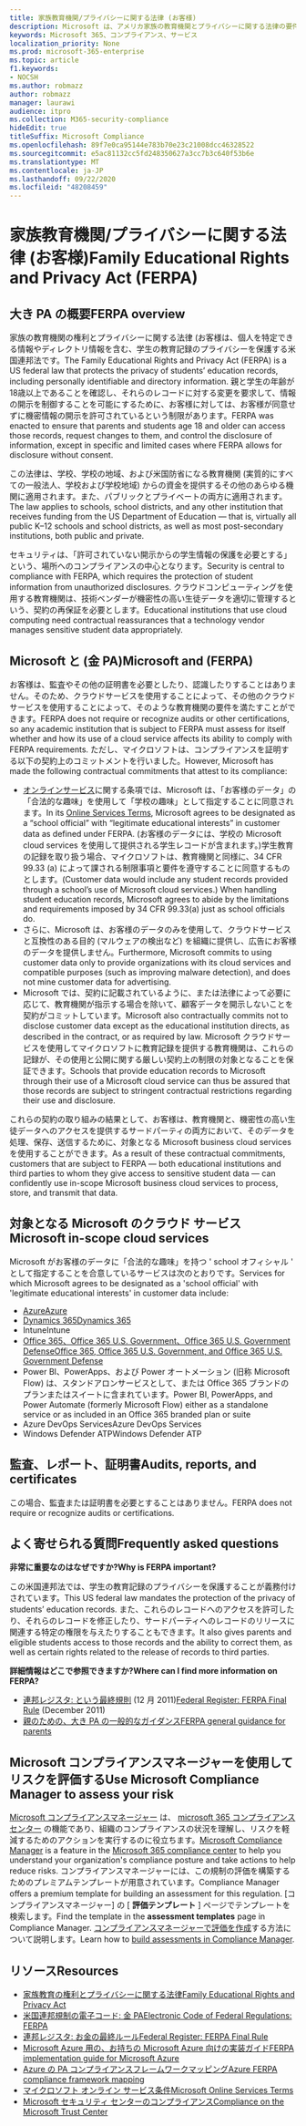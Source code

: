 ```yaml
---
title: 家族教育機関/プライバシーに関する法律 (お客様)
description: Microsoft は、アメリカ家族の教育機関とプライバシーに関する法律の要件に合致しています。
keywords: Microsoft 365、コンプライアンス、サービス
localization_priority: None
ms.prod: microsoft-365-enterprise
ms.topic: article
f1.keywords:
- NOCSH
ms.author: robmazz
author: robmazz
manager: laurawi
audience: itpro
ms.collection: M365-security-compliance
hideEdit: true
titleSuffix: Microsoft Compliance
ms.openlocfilehash: 89f7e0ca95144e783b70e23c21008dcc46328522
ms.sourcegitcommit: e5ac81132cc5fd248350627a3cc7b3c640f53b6e
ms.translationtype: MT
ms.contentlocale: ja-JP
ms.lasthandoff: 09/22/2020
ms.locfileid: "48208459"
---
```

# <a name="family-educational-rights-and-privacy-act-ferpa"></a><span data-ttu-id="4321b-104">家族教育機関/プライバシーに関する法律 (お客様)</span><span class="sxs-lookup"><span data-stu-id="4321b-104">Family Educational Rights and Privacy Act (FERPA)</span></span>

## <a name="ferpa-overview"></a><span data-ttu-id="4321b-105">大き PA の概要</span><span class="sxs-lookup"><span data-stu-id="4321b-105">FERPA overview</span></span>

<span data-ttu-id="4321b-106">家族の教育機関の権利とプライバシーに関する法律 (お客様は、個人を特定できる情報やディレクトリ情報を含む、学生の教育記録のプライバシーを保護する米国連邦法です。</span><span class="sxs-lookup"><span data-stu-id="4321b-106">The Family Educational Rights and Privacy Act (FERPA) is a US federal law that protects the privacy of students’ education records, including personally identifiable and directory information.</span></span> <span data-ttu-id="4321b-107">親と学生の年齢が18歳以上であることを確認し、それらのレコードに対する変更を要求して、情報の開示を制御することを可能にするために、お客様に対しては、お客様が同意せずに機密情報の開示を許可されているという制限があります。</span><span class="sxs-lookup"><span data-stu-id="4321b-107">FERPA was enacted to ensure that parents and students age 18 and older can access those records, request changes to them, and control the disclosure of information, except in specific and limited cases where FERPA allows for disclosure without consent.</span></span>

<span data-ttu-id="4321b-108">この法律は、学校、学校の地域、および米国防省になる教育機関 (実質的にすべての一般法人、学校および学校地域) からの資金を提供するその他のあらゆる機関に適用されます。また、パブリックとプライベートの両方に適用されます。</span><span class="sxs-lookup"><span data-stu-id="4321b-108">The law applies to schools, school districts, and any other institution that receives funding from the US Department of Education — that is, virtually all public K–12 schools and school districts, as well as most post-secondary institutions, both public and private.</span></span>

<span data-ttu-id="4321b-109">セキュリティは、「許可されていない開示からの学生情報の保護を必要とする」という、場所へのコンプライアンスの中心となります。</span><span class="sxs-lookup"><span data-stu-id="4321b-109">Security is central to compliance with FERPA, which requires the protection of student information from unauthorized disclosures.</span></span> <span data-ttu-id="4321b-110">クラウドコンピューティングを使用する教育機関は、技術ベンダーが機密性の高い生徒データを適切に管理するという、契約の再保証を必要とします。</span><span class="sxs-lookup"><span data-stu-id="4321b-110">Educational institutions that use cloud computing need contractual reassurances that a technology vendor manages sensitive student data appropriately.</span></span>

## <a name="microsoft-and-ferpa"></a><span data-ttu-id="4321b-111">Microsoft と (金 PA)</span><span class="sxs-lookup"><span data-stu-id="4321b-111">Microsoft and (FERPA)</span></span>

<span data-ttu-id="4321b-112">お客様は、監査やその他の証明書を必要としたり、認識したりすることはありません。そのため、クラウドサービスを使用することによって、その他のクラウドサービスを使用することによって、そのような教育機関の要件を満たすことができます。</span><span class="sxs-lookup"><span data-stu-id="4321b-112">FERPA does not require or recognize audits or other certifications, so any academic institution that is subject to FERPA must assess for itself whether and how its use of a cloud service affects its ability to comply with FERPA requirements.</span></span> <span data-ttu-id="4321b-113">ただし、マイクロソフトは、コンプライアンスを証明する以下の契約上のコミットメントを行いました。</span><span class="sxs-lookup"><span data-stu-id="4321b-113">However, Microsoft has made the following contractual commitments that attest to its compliance:</span></span>

- <span data-ttu-id="4321b-114">[オンラインサービス](https://aka.ms/Online-Services-Terms)に関する条項では、Microsoft は、「お客様のデータ」の「合法的な趣味」を使用して「学校の趣味」として指定することに同意されます。</span><span class="sxs-lookup"><span data-stu-id="4321b-114">In its [Online Services Terms](https://aka.ms/Online-Services-Terms), Microsoft agrees to be designated as a “school official” with “legitimate educational interests” in customer data as defined under FERPA.</span></span> <span data-ttu-id="4321b-115">(お客様のデータには、学校の Microsoft cloud services を使用して提供される学生レコードが含まれます。)学生教育の記録を取り扱う場合、マイクロソフトは、教育機関と同様に、34 CFR 99.33 (a) によって課される制限事項と要件を遵守することに同意するものとします。</span><span class="sxs-lookup"><span data-stu-id="4321b-115">(Customer data would include any student records provided through a school’s use of Microsoft cloud services.) When handling student education records, Microsoft agrees to abide by the limitations and requirements imposed by 34 CFR 99.33(a) just as school officials do.</span></span>
- <span data-ttu-id="4321b-116">さらに、Microsoft は、お客様のデータのみを使用して、クラウドサービスと互換性のある目的 (マルウェアの検出など) を組織に提供し、広告にお客様のデータを提供しません。</span><span class="sxs-lookup"><span data-stu-id="4321b-116">Furthermore, Microsoft commits to using customer data only to provide organizations with its cloud services and compatible purposes (such as improving malware detection), and does not mine customer data for advertising.</span></span>
- <span data-ttu-id="4321b-117">Microsoft では、契約に記載されているように、または法律によって必要に応じて、教育機関が指示する場合を除いて、顧客データを開示しないことを契約がコミットしています。</span><span class="sxs-lookup"><span data-stu-id="4321b-117">Microsoft also contractually commits not to disclose customer data except as the educational institution directs, as described in the contract, or as required by law.</span></span> <span data-ttu-id="4321b-118">Microsoft クラウドサービスを使用してマイクロソフトに教育記録を提供する教育機関は、これらの記録が、その使用と公開に関する厳しい契約上の制限の対象となることを保証できます。</span><span class="sxs-lookup"><span data-stu-id="4321b-118">Schools that provide education records to Microsoft through their use of a Microsoft cloud service can thus be assured that those records are subject to stringent contractual restrictions regarding their use and disclosure.</span></span>

<span data-ttu-id="4321b-119">これらの契約の取り組みの結果として、お客様は、教育機関と、機密性の高い生徒データへのアクセスを提供するサードパーティの両方において、そのデータを処理、保存、送信するために、対象となる Microsoft business cloud services を使用することができます。</span><span class="sxs-lookup"><span data-stu-id="4321b-119">As a result of these contractual commitments, customers that are subject to FERPA — both educational institutions and third parties to whom they give access to sensitive student data — can confidently use in-scope Microsoft business cloud services to process, store, and transmit that data.</span></span>

## <a name="microsoft-in-scope-cloud-services"></a><span data-ttu-id="4321b-120">対象となる Microsoft のクラウド サービス</span><span class="sxs-lookup"><span data-stu-id="4321b-120">Microsoft in-scope cloud services</span></span>

<span data-ttu-id="4321b-121">Microsoft がお客様のデータに「合法的な趣味」を持つ ' school オフィシャル ' として指定することを合意しているサービスは次のとおりです。</span><span class="sxs-lookup"><span data-stu-id="4321b-121">Services for which Microsoft agrees to be designated as a 'school official' with 'legitimate educational interests' in customer data include:</span></span>

- [<span data-ttu-id="4321b-122">Azure</span><span class="sxs-lookup"><span data-stu-id="4321b-122">Azure</span></span>](https://aka.ms/AzureCompliance)
- [<span data-ttu-id="4321b-123">Dynamics 365</span><span class="sxs-lookup"><span data-stu-id="4321b-123">Dynamics 365</span></span>](https://aka.ms/d365-compliance-list)
- <span data-ttu-id="4321b-124">Intune</span><span class="sxs-lookup"><span data-stu-id="4321b-124">Intune</span></span>
- [<span data-ttu-id="4321b-125">Office 365、Office 365 U.S. Government、Office 365 U.S. Government Defense</span><span class="sxs-lookup"><span data-stu-id="4321b-125">Office 365, Office 365 U.S. Government, and Office 365 U.S. Government Defense</span></span>](https://go.microsoft.com/fwlink/p/?LinkID=2077751)
- <span data-ttu-id="4321b-126">Power BI、PowerApps、および Power オートメーション (旧称 Microsoft Flow) は、スタンドアロンサービスとして、または Office 365 ブランドのプランまたはスイートに含まれています。</span><span class="sxs-lookup"><span data-stu-id="4321b-126">Power BI, PowerApps, and Power Automate (formerly Microsoft Flow) either as a standalone service or as included in an Office 365 branded plan or suite</span></span>
- <span data-ttu-id="4321b-127">Azure DevOps Services</span><span class="sxs-lookup"><span data-stu-id="4321b-127">Azure DevOps Services</span></span>
- <span data-ttu-id="4321b-128">Windows Defender ATP</span><span class="sxs-lookup"><span data-stu-id="4321b-128">Windows Defender ATP</span></span>

## <a name="audits-reports-and-certificates"></a><span data-ttu-id="4321b-129">監査、レポート、証明書</span><span class="sxs-lookup"><span data-stu-id="4321b-129">Audits, reports, and certificates</span></span>

<span data-ttu-id="4321b-130">この場合、監査または証明書を必要とすることはありません。</span><span class="sxs-lookup"><span data-stu-id="4321b-130">FERPA does not require or recognize audits or certifications.</span></span>

## <a name="frequently-asked-questions"></a><span data-ttu-id="4321b-131">よく寄せられる質問</span><span class="sxs-lookup"><span data-stu-id="4321b-131">Frequently asked questions</span></span>

<span data-ttu-id="4321b-132">**非常に重要なのはなぜですか?**</span><span class="sxs-lookup"><span data-stu-id="4321b-132">**Why is FERPA important?**</span></span>

<span data-ttu-id="4321b-133">この米国連邦法では、学生の教育記録のプライバシーを保護することが義務付けされています。</span><span class="sxs-lookup"><span data-stu-id="4321b-133">This US federal law mandates the protection of the privacy of students’ education records.</span></span> <span data-ttu-id="4321b-134">また、これらのレコードへのアクセスを許可したり、それらのレコードを修正したり、サードパーティへのレコードのリリースに関連する特定の権限を与えたりすることもできます。</span><span class="sxs-lookup"><span data-stu-id="4321b-134">It also gives parents and eligible students access to those records and the ability to correct them, as well as certain rights related to the release of records to third parties.</span></span>

<span data-ttu-id="4321b-135">**詳細情報はどこで参照できますか?**</span><span class="sxs-lookup"><span data-stu-id="4321b-135">**Where can I find more information on FERPA?**</span></span>

- <span data-ttu-id="4321b-136">[連邦レジスタ: という最終規則](https://aka.ms/ferpa-reg) (12 月 2011)</span><span class="sxs-lookup"><span data-stu-id="4321b-136">[Federal Register: FERPA Final Rule](https://aka.ms/ferpa-reg) (December 2011)</span></span>
- [<span data-ttu-id="4321b-137">親のための、大き PA の一般的なガイダンス</span><span class="sxs-lookup"><span data-stu-id="4321b-137">FERPA general guidance for parents</span></span>](https://www2.ed.gov/policy/gen/guid/fpco/ferpa/parents.html)

## <a name="use-microsoft-compliance-manager-to-assess-your-risk"></a><span data-ttu-id="4321b-138">Microsoft コンプライアンスマネージャーを使用してリスクを評価する</span><span class="sxs-lookup"><span data-stu-id="4321b-138">Use Microsoft Compliance Manager to assess your risk</span></span>

<span data-ttu-id="4321b-139">[Microsoft コンプライアンスマネージャー](compliance-manager.md) は、 [microsoft 365 コンプライアンスセンター](microsoft-365-compliance-center.md) の機能であり、組織のコンプライアンスの状況を理解し、リスクを軽減するためのアクションを実行するのに役立ちます。</span><span class="sxs-lookup"><span data-stu-id="4321b-139">[Microsoft Compliance Manager](compliance-manager.md) is a feature in the [Microsoft 365 compliance center](microsoft-365-compliance-center.md) to help you understand your organization's compliance posture and take actions to help reduce risks.</span></span> <span data-ttu-id="4321b-140">コンプライアンスマネージャーには、この規制の評価を構築するためのプレミアムテンプレートが用意されています。</span><span class="sxs-lookup"><span data-stu-id="4321b-140">Compliance Manager offers a premium template for building an assessment for this regulation.</span></span> <span data-ttu-id="4321b-141">[コンプライアンスマネージャー] の [ **評価テンプレート** ] ページでテンプレートを検索します。</span><span class="sxs-lookup"><span data-stu-id="4321b-141">Find the template in the **assessment templates** page in Compliance Manager.</span></span> <span data-ttu-id="4321b-142">[コンプライアンスマネージャーで評価を作成](compliance-manager-assessments.md)する方法について説明します。</span><span class="sxs-lookup"><span data-stu-id="4321b-142">Learn how to [build assessments in Compliance Manager](compliance-manager-assessments.md).</span></span>

## <a name="resources"></a><span data-ttu-id="4321b-143">リソース</span><span class="sxs-lookup"><span data-stu-id="4321b-143">Resources</span></span>

- [<span data-ttu-id="4321b-144">家族教育の権利とプライバシーに関する法律</span><span class="sxs-lookup"><span data-stu-id="4321b-144">Family Educational Rights and Privacy Act</span></span>](https://www.ed.gov/policy/gen/guid/fpco/ferpa/index.html)
- [<span data-ttu-id="4321b-145">米国連邦規制の電子コード: 金 PA</span><span class="sxs-lookup"><span data-stu-id="4321b-145">Electronic Code of Federal Regulations: FERPA</span></span>](https://aka.ms/FERPA-GPO)
- [<span data-ttu-id="4321b-146">連邦レジスタ: お金の最終ルール</span><span class="sxs-lookup"><span data-stu-id="4321b-146">Federal Register: FERPA Final Rule</span></span>](https://aka.ms/ferpa-reg)
- [<span data-ttu-id="4321b-147">Microsoft Azure 用の、お持ちの Microsoft Azure 向けの実装ガイド</span><span class="sxs-lookup"><span data-stu-id="4321b-147">FERPA implementation guide for Microsoft Azure</span></span>](https://aka.ms/azureferpa)
- [<span data-ttu-id="4321b-148">Azure の PA コンプライアンスフレームワークマッピング</span><span class="sxs-lookup"><span data-stu-id="4321b-148">Azure FERPA compliance framework mapping</span></span>](https://aka.ms/AzureFERPAMapping)
- [<span data-ttu-id="4321b-149">マイクロソフト オンライン サービス条件</span><span class="sxs-lookup"><span data-stu-id="4321b-149">Microsoft Online Services Terms</span></span>](https://aka.ms/Online-Services-Terms)
- [<span data-ttu-id="4321b-150">Microsoft セキュリティ センターのコンプライアンス</span><span class="sxs-lookup"><span data-stu-id="4321b-150">Compliance on the Microsoft Trust Center</span></span>](https://www.microsoft.com/trust-center/compliance/compliance-overview)
